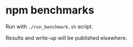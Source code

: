 # npm benchmarks

Run with `./run_benchmark.sh` script.

Results and write-up will be published elsewhere.
